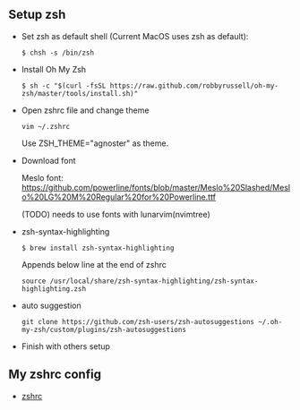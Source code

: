 ## Setup zsh

- Set zsh as default shell (Current MacOS uses zsh as default):
  
  ```
  $ chsh -s /bin/zsh
  ```

- Install Oh My Zsh

  ```
  $ sh -c "$(curl -fsSL https://raw.github.com/robbyrussell/oh-my-zsh/master/tools/install.sh)"
  ```

- Open zshrc file and change theme

  ```
  vim ~/.zshrc
  ```

  Use ZSH_THEME="agnoster" as theme.

- Download font

  Meslo font: https://github.com/powerline/fonts/blob/master/Meslo%20Slashed/Meslo%20LG%20M%20Regular%20for%20Powerline.ttf

  (TODO) needs to use fonts with lunarvim(nvimtree)

- zsh-syntax-highlighting
    
  ```
  $ brew install zsh-syntax-highlighting
  ```

  Appends below line at the end of zshrc
  ```
  source /usr/local/share/zsh-syntax-highlighting/zsh-syntax-highlighting.zsh
  ```

- auto suggestion

  ```
  git clone https://github.com/zsh-users/zsh-autosuggestions ~/.oh-my-zsh/custom/plugins/zsh-autosuggestions
  ```

- Finish with others setup

## My zshrc config
- [zshrc](https://github.com/rong118/develop_tools_config/blob/master/iterm2_setup/zshrc)
